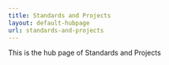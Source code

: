 ```yaml
---
title: Standards and Projects
layout: default-hubpage
url: standards-and-projects
---
```


This is the hub page of Standards and Projects